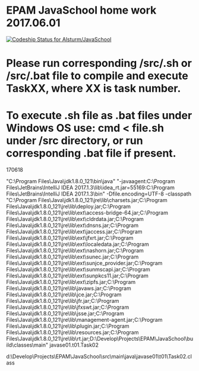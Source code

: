 # EPAM JavaSchool home work 2017.06.01
[ ![Codeship Status for Alsturm/JavaSchool](https://app.codeship.com/projects/393ada40-3672-0135-1e05-4ad2f5be4eb7/status?branch=master)](https://app.codeship.com/projects/227204)
# Please run corresponding /src/.sh or /src/.bat file to compile and execute TaskXX, where XX is task number.
# To execute .sh file as .bat files under Windows OS use: cmd < file.sh under /src directory, or run corresponding .bat file if present.

170618

"C:\Program Files\Java\jdk1.8.0_121\bin\java" "-javaagent:C:\Program Files\JetBrains\IntelliJ IDEA 2017.1.3\lib\idea_rt.jar=55169:C:\Program Files\JetBrains\IntelliJ IDEA 2017.1.3\bin" -Dfile.encoding=UTF-8 -classpath "C:\Program Files\Java\jdk1.8.0_121\jre\lib\charsets.jar;C:\Program Files\Java\jdk1.8.0_121\jre\lib\deploy.jar;C:\Program Files\Java\jdk1.8.0_121\jre\lib\ext\access-bridge-64.jar;C:\Program Files\Java\jdk1.8.0_121\jre\lib\ext\cldrdata.jar;C:\Program Files\Java\jdk1.8.0_121\jre\lib\ext\dnsns.jar;C:\Program Files\Java\jdk1.8.0_121\jre\lib\ext\jaccess.jar;C:\Program Files\Java\jdk1.8.0_121\jre\lib\ext\jfxrt.jar;C:\Program Files\Java\jdk1.8.0_121\jre\lib\ext\localedata.jar;C:\Program Files\Java\jdk1.8.0_121\jre\lib\ext\nashorn.jar;C:\Program Files\Java\jdk1.8.0_121\jre\lib\ext\sunec.jar;C:\Program Files\Java\jdk1.8.0_121\jre\lib\ext\sunjce_provider.jar;C:\Program Files\Java\jdk1.8.0_121\jre\lib\ext\sunmscapi.jar;C:\Program Files\Java\jdk1.8.0_121\jre\lib\ext\sunpkcs11.jar;C:\Program Files\Java\jdk1.8.0_121\jre\lib\ext\zipfs.jar;C:\Program Files\Java\jdk1.8.0_121\jre\lib\javaws.jar;C:\Program Files\Java\jdk1.8.0_121\jre\lib\jce.jar;C:\Program Files\Java\jdk1.8.0_121\jre\lib\jfr.jar;C:\Program Files\Java\jdk1.8.0_121\jre\lib\jfxswt.jar;C:\Program Files\Java\jdk1.8.0_121\jre\lib\jsse.jar;C:\Program Files\Java\jdk1.8.0_121\jre\lib\management-agent.jar;C:\Program Files\Java\jdk1.8.0_121\jre\lib\plugin.jar;C:\Program Files\Java\jdk1.8.0_121\jre\lib\resources.jar;C:\Program Files\Java\jdk1.8.0_121\jre\lib\rt.jar;D:\Develop\Projects\EPAM\JavaSchool\build\classes\main" javase01.t01.Task02

d:\Develop\Projects\EPAM\JavaSchool\src\main\java\javase01\t01\Task02.class 
